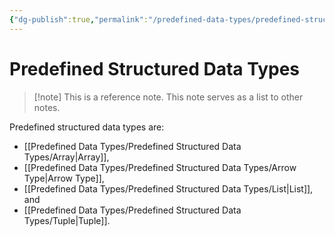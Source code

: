 ```yaml
---
{"dg-publish":true,"permalink":"/predefined-data-types/predefined-structured-data-types/","created":"2023-07-10T14:06:49.344+02:00","updated":"2023-07-10T14:07:27.453+02:00"}
---
```



# Predefined Structured Data Types

> [!note] This is a reference note.
> This note serves as a list to other notes.

Predefined structured data types are:
- [[Predefined Data Types/Predefined Structured Data Types/Array\|Array]],
- [[Predefined Data Types/Predefined Structured Data Types/Arrow Type\|Arrow Type]],
- [[Predefined Data Types/Predefined Structured Data Types/List\|List]], and
- [[Predefined Data Types/Predefined Structured Data Types/Tuple\|Tuple]].
